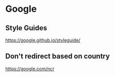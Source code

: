 # Google

## Style Guides

<https://google.github.io/styleguide/>

## Don't redirect based on country

<https://google.com/ncr>
